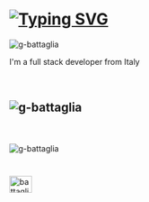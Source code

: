 # [![Typing SVG](https://readme-typing-svg.herokuapp.com?font=Fira+Code&pause=1000&width=435&lines=Hi+%F0%9F%91%8B%2C+I'm+Giacomo+Battaglia)](https://git.io/typing-svg)

 <img src="https://komarev.com/ghpvc/?username=g-battaglia&label=Profile%20views&color=0e75b6&style=flat" alt="g-battaglia" />

<br>

I'm a full stack developer from Italy

<br>

## <p align="left" ><img src="https://github-readme-stats.vercel.app/api/top-langs?username=g-battaglia&show_icons=true&locale=en&layout=compact&theme=tokyonight" alt="g-battaglia" /></p>
<br>
<p align="left" ><img src="https://github-readme-stats.vercel.app/api?username=g-battaglia&show_icons=true&locale=en&theme=tokyonight" alt="g-battaglia" /></p>

# <p align="left">
<a href="https://linkedin.com/in/battaglia-giacomo" target="blank"><img align="center" src="https://raw.githubusercontent.com/rahuldkjain/github-profile-readme-generator/master/src/images/icons/Social/linked-in-alt.svg" alt="battaglia-giacomo" height="30" width="40" /></a>
</p>
